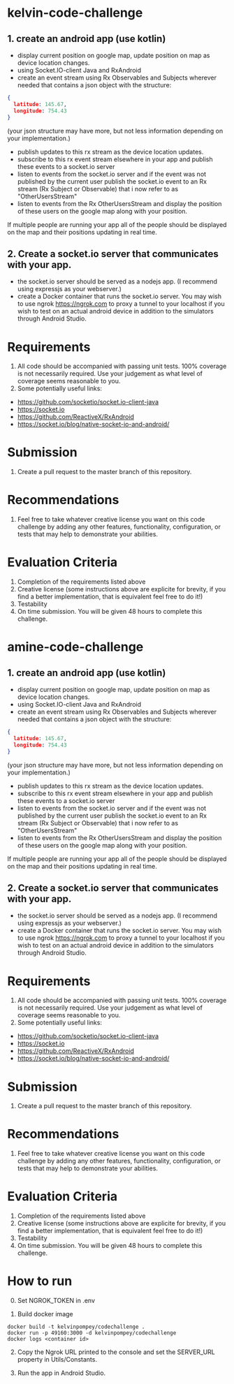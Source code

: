 # kelvin-code-challenge

## 1. create an android app (use kotlin)
- display current position on google map, update position on map as device location changes. 
- using Socket.IO-client Java and RxAndroid
- create an event stream using Rx Observables and Subjects wherever needed that contains a json object with the structure:

```json
{
  latitude: 145.67,
  longitude: 754.43
}
```

(your json structure may have more, but not less information depending on your implementation.)

- publish updates to this rx stream  as the device location updates.
- subscribe to this rx event stream elsewhere in your app and publish these events to a socket.io server
- listen to events from the socket.io server and if the event was not published by the current user 
publish the socket.io event to an Rx stream (Rx Subject or Observable) that i now refer to as "OtherUsersStream"
- listen to events from the Rx OtherUsersStream and display the position of these users on the google map along with your position. 

If multiple people are running your app all of the people should be displayed on the map and their positions updating in real time. 

## 2. Create a socket.io server that communicates with your app. 
- the socket.io server should be served as a nodejs app. (I recommend using expressjs as your webserver.)
- create a Docker container that runs the socket.io server. 
You may wish to use ngrok https://ngrok.com to proxy a tunnel to your localhost if you wish to test on an actual android device in addition to the simulators through Android Studio.

# Requirements
1. All code should be accompanied with passing unit tests. 100% coverage is not necessarily required. Use your judgement as what level of coverage seems reasonable to you.
2. Some potentially useful links:

- https://github.com/socketio/socket.io-client-java
- https://socket.io
- https://github.com/ReactiveX/RxAndroid
- https://socket.io/blog/native-socket-io-and-android/

# Submission
1. Create a pull request to the master branch of this repository.

# Recommendations
1. Feel free to take whatever creative license you want on this code challenge by adding any other features, functionality, configuration, or tests that may help to demonstrate your abilities.


# Evaluation Criteria

1. Completion of the requirements listed above
2. Creative license (some instructions above are explicite for brevity, if you find a better implementation, that is equivalent feel free to do it!)
3. Testability
4. On time submission. You will be given 48 hours to complete this challenge. 
# amine-code-challenge

## 1. create an android app (use kotlin)
- display current position on google map, update position on map as device location changes. 
- using Socket.IO-client Java and RxAndroid
- create an event stream using Rx Observables and Subjects wherever needed that contains a json object with the structure:

```json
{
  latitude: 145.67,
  longitude: 754.43
}
```

(your json structure may have more, but not less information depending on your implementation.)

- publish updates to this rx stream  as the device location updates.
- subscribe to this rx event stream elsewhere in your app and publish these events to a socket.io server
- listen to events from the socket.io server and if the event was not published by the current user 
publish the socket.io event to an Rx stream (Rx Subject or Observable) that i now refer to as "OtherUsersStream"
- listen to events from the Rx OtherUsersStream and display the position of these users on the google map along with your position. 

If multiple people are running your app all of the people should be displayed on the map and their positions updating in real time. 

## 2. Create a socket.io server that communicates with your app. 
- the socket.io server should be served as a nodejs app. (I recommend using expressjs as your webserver.)
- create a Docker container that runs the socket.io server. 
You may wish to use ngrok https://ngrok.com to proxy a tunnel to your localhost if you wish to test on an actual android device in addition to the simulators through Android Studio.

# Requirements
1. All code should be accompanied with passing unit tests. 100% coverage is not necessarily required. Use your judgement as what level of coverage seems reasonable to you.
2. Some potentially useful links:

- https://github.com/socketio/socket.io-client-java
- https://socket.io
- https://github.com/ReactiveX/RxAndroid
- https://socket.io/blog/native-socket-io-and-android/

# Submission
1. Create a pull request to the master branch of this repository.

# Recommendations
1. Feel free to take whatever creative license you want on this code challenge by adding any other features, functionality, configuration, or tests that may help to demonstrate your abilities.


# Evaluation Criteria

1. Completion of the requirements listed above
2. Creative license (some instructions above are explicite for brevity, if you find a better implementation, that is equivalent feel free to do it!)
3. Testability
4. On time submission. You will be given 48 hours to complete this challenge. 


# How to run

0. Set NGROK_TOKEN in .env 

1. Build docker image 
```
docker build -t kelvinpompey/codechallenge .
docker run -p 49160:3000 -d kelvinpompey/codechallenge
docker logs <container id>
```

2. Copy the Ngrok URL printed to the console and set the SERVER_URL property in 
Utils/Constants. 

3. Run the app in Android Studio. 